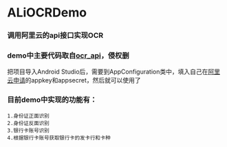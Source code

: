 # ALiOCRDemo
### 调用阿里云的api接口实现OCR

### demo中主要代码取自[ocr_api](https://github.com/wangcui102300/ocr_api)，侵权删

把项目导入Android Studio后，需要到AppConfiguration类中，填入自己在[阿里云申请](https://market.aliyun.com/products/57124001/cmapi010401.html?spm=5176.730005.0.0.QDlYPn#sku=yuncode440100000)的appkey和appsecret，然后就可以使用了

### 目前demo中实现的功能有：
    1.身份证正面识别
    2.身份证反面识别
    3.银行卡账号识别
    4.根据银行卡账号获取银行卡的发卡行和卡种
